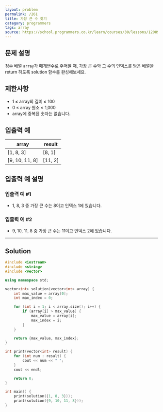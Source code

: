 ```yaml
---
layout: problem
permalink: /261
title: 가장 큰 수 찾기
category: programmers
tags: array
source: https://school.programmers.co.kr/learn/courses/30/lessons/120899
---
```


## 문제 설명

정수 배열 `array`가 매개변수로 주어질 때, 가장 큰 수와 그 수의 인덱스를 담은 배열을 return 하도록 solution 함수를 완성해보세요.

## 제한사항

- 1 ≤ array의 길이 ≤ 100
- 0 ≤ array 원소 ≤ 1,000
- array에 중복된 숫자는 없습니다.

## 입출력 예

| array | result |
| --- | --- |
| [1, 8, 3] | [8, 1] |
| [9, 10, 11, 8] | [11, 2] |

## 입출력 예 설명

### 입출력 예 #1

- 1, 8, 3 중 가장 큰 수는 8이고 인덱스 1에 있습니다.

### 입출력 예 #2

- 9, 10, 11, 8 중 가장 큰 수는 11이고 인덱스 2에 있습니다.

---

## Solution

```cpp
#include <iostream>
#include <string>
#include <vector>

using namespace std;

vector<int> solution(vector<int> array) {
    int max_value = array[0];
    int max_index = 0;

    for (int i = 1; i < array.size(); i++) {
        if (array[i] > max_value) {
            max_value = array[i];
            max_index = i;
        }
    }

    return {max_value, max_index};
}

int print(vector<int> result) {
    for (int num : result) {
        cout << num << " ";
    }
    cout << endl;

    return 0;
}

int main() {
    print(solution({1, 8, 3}));
    print(solution({9, 10, 11, 8}));
}
```
